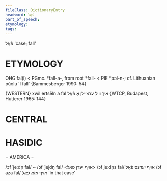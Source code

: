 ```yaml
---
fileClass: DictionaryEntry
headword: פֿאַל
part_of_speech: 
etymology: 
tags: 
---
```

פֿאַל
'case; fall'

ETYMOLOGY
===========
OHG fal(l) < PGmc. *fall-a-, from root *fall- < PIE *pəl-n-; cf. Lithuanian púolu 'I fall'
{Bammesberger 1990: 54}

{WESTERN}
xwil ertsēln a fal איך וויל ערציילן אַ פֿאַל  {WTCP, Budapest, Hutterer 1965: 144}

CENTRAL
========

HASIDIC
=======
= AMERICA = 

/ɔf ˈjeːdn̩ fal/ ~ /ɔf ˈjejdn̩ fal/ <אויף יעדן פאל>
/ɔf jeːdn̩s fal/ אויף יעדנס פֿאַל
/ɔf aza fal/ אויף אַזאַ פֿאַל 'in that case'


